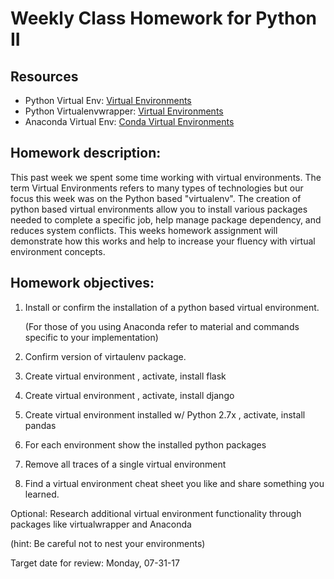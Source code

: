 # Weekly Class Homework for Python II

## Resources

* Python Virtual Env: [Virtual Environments](http://python-guide-pt-br.readthedocs.io/en/latest/dev/virtualenvs/)
* Python Virtualenvwrapper: [Virtual Environments](https://virtualenvwrapper.readthedocs.io/en/latest/)
* Anaconda Virtual Env: [Conda Virtual Environments](https://conda.io/docs/using/envs.html)


## Homework description: 

This past week we spent some time working with virtual environments. The term Virtual Environments refers to many
types of technologies but our focus this week was on the Python based "virtualenv". The creation of python based virtual 
environments allow you to install various packages needed to complete a specific job, help manage package dependency,
and reduces system conflicts. This weeks homework assignment will demonstrate how this works and help to increase 
your fluency with virtual environment concepts.


## Homework objectives:
  
1. Install or confirm the installation of a python based virtual environment.

   (For those of you using Anaconda refer to material and commands specific to your implementation)
   
2. Confirm version of virtaulenv package.

3. Create virtual environment <venv-1>, activate, install flask

4. Create virtual environment <venv-2>, activate, install django

5. Create virtual environment <venv-3> installed w/ Python 2.7x , activate, install pandas

6. For each environment show the installed python packages

7. Remove all traces of a single virtual environment

8. Find a virtual environment cheat sheet you like and share something you learned.

Optional: Research additional virtual environment functionality through packages like 
virtualwrapper and Anaconda

(hint: Be careful not to nest your environments)

Target date for review: Monday, 07-31-17